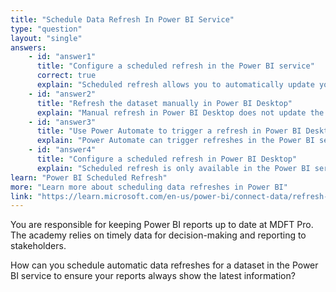```yaml
---
title: "Schedule Data Refresh In Power BI Service"
type: "question"
layout: "single"
answers:
    - id: "answer1"
      title: "Configure a scheduled refresh in the Power BI service"
      correct: true
      explain: "Scheduled refresh allows you to automatically update your dataset at specified times in the Power BI service."
    - id: "answer2"
      title: "Refresh the dataset manually in Power BI Desktop"
      explain: "Manual refresh in Power BI Desktop does not update the dataset in the Power BI service."
    - id: "answer3"
      title: "Use Power Automate to trigger a refresh in Power BI Desktop"
      explain: "Power Automate can trigger refreshes in the Power BI service, but not directly in Power BI Desktop."
    - id: "answer4"
      title: "Configure a scheduled refresh in Power BI Desktop"
      explain: "Scheduled refresh is only available in the Power BI service, not in Power BI Desktop."
learn: "Power BI Scheduled Refresh"
more: "Learn more about scheduling data refreshes in Power BI"
link: "https://learn.microsoft.com/en-us/power-bi/connect-data/refresh-scheduled-refresh"
---
```

You are responsible for keeping Power BI reports up to date at MDFT Pro. The academy relies on timely data for decision-making and reporting to stakeholders.

How can you schedule automatic data refreshes for a dataset in the Power BI service to ensure your reports always show the latest information?
